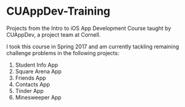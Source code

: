 # CUAppDev-Training
Projects from the Intro to iOS App Development Course taught by CUAppDev, a project team at Cornell.

I took this course in Spring 2017 and am currently tackling remaining challenge problems in the following projects:
1. Student Info App
2. Square Arena App
3. Friends App
4. Contacts App
5. Tinder App
6. Minesweeper App
